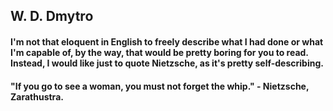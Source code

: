 ## W. D. Dmytro

#### I'm not that eloquent in English to freely describe what I had done or what I'm capable of, by the way, that would be pretty boring for you to read. Instead, I would like just to quote Nietzsche, as it's pretty self-describing. 
#### "If you go to see a woman, you must not forget the whip." - Nietzsche, Zarathustra.  
